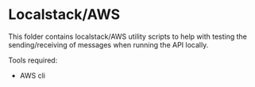 
# Localstack/AWS

This folder contains localstack/AWS utility scripts to help with testing the sending/receiving of messages when running the API locally.

Tools required:

* AWS cli
